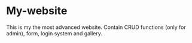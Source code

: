 # My-website
This is my the most advanced website. Contain CRUD functions (only for admin), form, login system and gallery.
